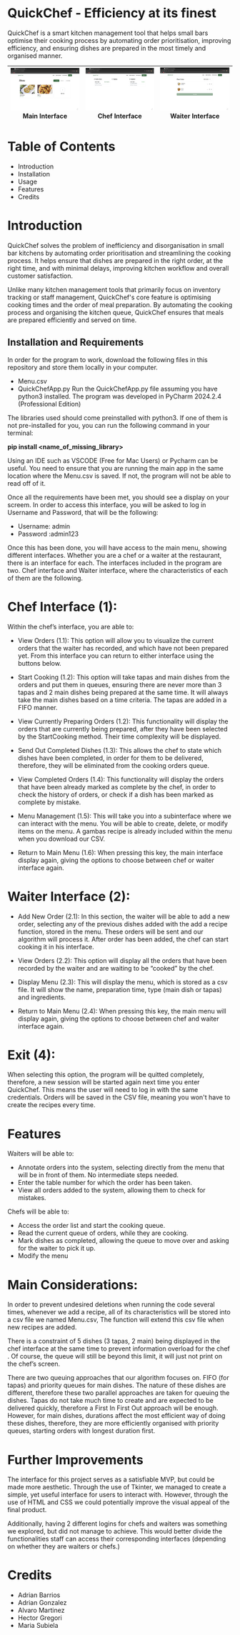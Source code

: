 # QuickChef - Efficiency at its finest
QuickChef is a smart kitchen management tool that helps small bars optimise their cooking process by automating order prioritisation, improving efficiency, and ensuring dishes are prepared in the most timely and organised manner.

| [![Image 1](Media/MainInterface.png)](Media/MainInterface.png) Main Interface | [![Image 2](Media/ChefInterface.png)](Media/ChefInterface.png) Chef Interface | [![Image 3](Media/WaiterInterface.png)](Media/WaiterInterface.png) Waiter Interface |
|----------------------------------------------------------|----------------------------------------------------------|----------------------------------------------------------|

# Table of Contents
* Introduction
* Installation
* Usage
* Features
* Credits
  
# Introduction
QuickChef solves the problem of inefficiency and disorganisation in small bar kitchens by automating order prioritisation and streamlining the cooking process. It helps ensure that dishes are prepared in the right order, at the right time, and with minimal delays, improving kitchen workflow and overall customer satisfaction.

Unlike many kitchen management tools that primarily focus on inventory tracking or staff management, QuickChef's core feature is optimising cooking times and the order of meal preparation. By automating the cooking process and organising the kitchen queue, QuickChef ensures that meals are prepared efficiently and served on time.

## Installation and Requirements
In order for the program to work, download the following files in this repository and store them locally in your computer.
* Menu.csv
* QuickChefApp.py
Run the QuickChefApp.py file assuming you have python3 installed. The program was developed in PyCharm 2024.2.4 (Professional Edition)

The libraries used should come preinstalled with python3. If one of them is not pre-installed for you, you can run the following command in your terminal:

**pip install <name_of_missing_library>**

Using an IDE such as VSCODE (Free for Mac Users) or Pycharm can be useful. You need to ensure that you are running the main app in the same location where the Menu.csv is saved. If not, the program will not be able to read off of it.

Once all the requirements have been met, you should see a display on your screem. In order to access this interface, you will be asked to log in Username and Password, that will be the following:
* Username: admin
* Password :admin123

Once this has been done, you will have access to the main menu, showing different interfaces.
Whether you are a chef or a waiter at the restaurant, there is an interface for each. The interfaces included in the program are two. Chef interface and Waiter interface, where the characteristics of each of them are the following.

# Chef Interface (1):
Within the chef’s interface, you are able to:

* View Orders (1.1): This option will allow you to visualize the current orders that the waiter has recorded, and which have not been prepared yet. From this interface you can return to either interface using the buttons below.

* Start Cooking (1.2): This option will take tapas and main dishes from the orders and put them in queues, ensuring there are never more than 3 tapas and 2 main dishes being prepared at the same time. It will always take the main dishes based on a time criteria. The tapas are added in a FIFO manner.

* View Currently Preparing Orders (1.2): This functionality will display the orders that are currently being prepared, after they have been selected by the StartCooking method. Their time complexity will be displayed.

* Send Out Completed Dishes (1.3): This allows the chef to state which dishes have been completed, in order for them to be delivered, therefore, they will be eliminated from the cooking orders queue.

* View Completed Orders (1.4): This functionality will display the orders that have been already marked as complete by the chef, in order to check the history of orders, or check if a dish has been marked as complete by mistake.

* Menu Management (1.5): This will take you into a subinterface where we can interact with the menu. You will be able to create, delete, or modify items on the menu. A gambas recipe is already included within the menu when you download our CSV.

* Return to Main Menu (1.6): When pressing this key, the main interface display again, giving the options to choose between chef or waiter interface again.

# Waiter Interface (2): 

* Add New Order (2.1): In this section, the waiter will be able to add a new order, selecting any of the previous dishes added with the add a recipe function, stored in the menu. These orders will be sent and our algorithm will process it. After order has been added, the chef can start cooking it in his interface.

* View Orders (2.2): This option will display all the orders that have been recorded by the waiter and are waiting to be “cooked” by the chef.

* Display Menu (2.3): This will display the menu, which is stored as a csv file. It will show the name, preparation time, type (main dish or tapas) and ingredients.

* Return to Main Menu (2.4): When pressing this key, the main menu will display again, giving the options to choose between chef and waiter interface again.

# Exit (4):
When selecting this option, the program will be quitted completely, therefore, a new session will be started again next time you enter QuickChef. This means the user will need to log in with the same credentials. Orders will be saved in the CSV file, meaning you won't have to create the recipes every time.

# Features
Waiters will be able to: 

* Annotate orders into the system, selecting directly from the menu that will be in front of them. No intermediate steps needed.
* Enter the table number for which the order has been taken.
* View all orders added to the system, allowing them to check for mistakes.

Chefs will be able to: 

* Access the order list and start the cooking queue.
* Read the current queue of orders, while they are cooking.
* Mark dishes as completed, allowing the queue to move over and asking for the waiter to pick it up.
* Modify the menu

# Main Considerations:
In order to prevent undesired deletions when running the code several times, whenever we add a recipe, all of its characteristics will be stored into a csv file we named Menu.csv, The function will extend this csv file when new recipes are added. 

There is a constraint of 5 dishes (3 tapas, 2 main) being displayed in the chef interface at the same time to  prevent information overload for the chef . Of course, the queue will still be beyond this limit, it will just not print on the chef’s screen.

There are two queuing approaches that our algorithm focuses on. FIFO (for tapas) and priority queues for main dishes. The nature of these dishes are different, therefore these two parallel approaches are taken for queuing the dishes. Tapas do not take much time to create and are expected to be delivered quickly, therefore a First In First Out approach will be enough. However, for main dishes, durations affect the most efficient way of doing these dishes, therefore, they are more efficiently organised with priority queues, starting orders with longest duration first.

# Further Improvements

The interface for this project serves as a satisfiable MVP, but could be made more aesthetic. Through the use of Tkinter, we managed to create a simple, yet useful interface for users to interact with. However, through the use of  HTML and CSS we could potentially improve the visual appeal of the final product.

Additionally, having 2 different logins for chefs and waiters was something we explored, but did not manage to achieve. This would better divide the functionalities staff can access their corresponding interfaces (depending on whether they are waiters or chefs.)

# Credits
* Adrian Barrios
* Adrian Gonzalez
* Alvaro Martinez
* Hector Gregori
* Maria Subiela




